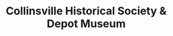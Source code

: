 ---
layout: repo
title: "Collinsville Historical Society & Depot Museum"
id: 24269
permalink: repos/24269/
---